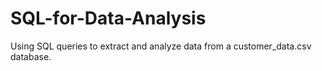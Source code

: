 # SQL-for-Data-Analysis
Using SQL queries to extract and analyze data from a customer_data.csv database.
